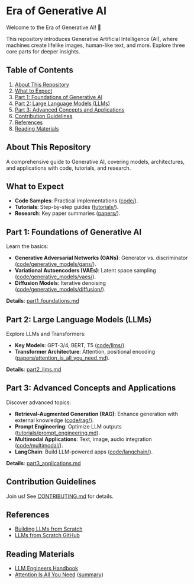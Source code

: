 
# Era of Generative AI

Welcome to the Era of Generative AI! 🚀

This repository introduces Generative Artificial Intelligence (AI), where machines create lifelike images, human-like text, and more. Explore three core parts for deeper insights.

## Table of Contents

1. [About This Repository](#about-this-repository)
2. [What to Expect](#what-to-expect)
3. [Part 1: Foundations of Generative AI](#part-1-foundations-of-generative-ai)
4. [Part 2: Large Language Models (LLMs)](#part-2-large-language-models-llms)
5. [Part 3: Advanced Concepts and Applications](#part-3-advanced-concepts-and-applications)
6. [Contribution Guidelines](#contribution-guidelines)
7. [References](#references)
8. [Reading Materials](#reading-materials)

## About This Repository

A comprehensive guide to Generative AI, covering models, architectures, and applications with code, tutorials, and research.

## What to Expect

- **Code Samples**: Practical implementations ([code/](code/)).
- **Tutorials**: Step-by-step guides ([tutorials/](tutorials/)).
- **Research**: Key paper summaries ([papers/](papers/)).

## Part 1: Foundations of Generative AI

Learn the basics:

- **Generative Adversarial Networks (GANs)**: Generator vs. discriminator ([code/generative_models/gans/](code/generative_models/gans/)).
- **Variational Autoencoders (VAEs)**: Latent space sampling ([code/generative_models/vaes/](code/generative_models/vaes/)).
- **Diffusion Models**: Iterative denoising ([code/generative_models/diffusion/](code/generative_models/diffusion/)).

**Details**: [part1_foundations.md](part1_foundations.md)

## Part 2: Large Language Models (LLMs)

Explore LLMs and Transformers:

- **Key Models**: GPT-3/4, BERT, T5 ([code/llms/](code/llms/)).
- **Transformer Architecture**: Attention, positional encoding ([papers/attention_is_all_you_need.md](papers/attention_is_all_you_need.md)).

**Details**: [part2_llms.md](part2_llms.md)

## Part 3: Advanced Concepts and Applications

Discover advanced topics:

- **Retrieval-Augmented Generation (RAG)**: Enhance generation with external knowledge ([code/rag/](code/rag/)).
- **Prompt Engineering**: Optimize LLM outputs ([tutorials/prompt_engineering.md](tutorials/prompt_engineering.md)).
- **Multimodal Applications**: Text, image, audio integration ([code/multimodal/](code/multimodal/)).
- **LangChain**: Build LLM-powered apps ([code/langchain/](code/langchain/)).

**Details**: [part3_applications.md](part3_applications.md)

## Contribution Guidelines

Join us! See [CONTRIBUTING.md](CONTRIBUTING.md) for details.

## References

- [Building LLMs from Scratch](https://www.kaggle.com/code/jayitabhattacharyya/building-llms-from-scratch-generative-ai-report)
- [LLMs from Scratch GitHub](https://github.com/rasbt/LLMs-from-scratch)

## Reading Materials

- [LLM Engineers Handbook](https://github.com/PacktPublishing/LLM-Engineers-Handbook)
- [Attention Is All You Need](https://arxiv.org/pdf/1706.03762) ([summary](papers/attention_is_all_you_need.md))
